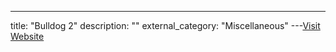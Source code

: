 ---
title: "Bulldog 2"
description: ""
external_category: "Miscellaneous"
---[Visit Website](https://www.hackingarticles.in/hack-the-bulldog2-ctf-challenge/)

